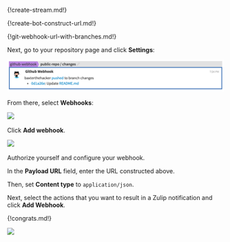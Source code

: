 {!create-stream.md!}

{!create-bot-construct-url.md!}

{!git-webhook-url-with-branches.md!}

Next, go to your repository page and click **Settings**:

![](/static/images/integrations/github_webhook/001.png)

From there, select **Webhooks**:

![](/static/images/integrations/github_webhook/002.png)

Click **Add webhook**.

![](/static/images/integrations/github_webhook/003.png)

Authorize yourself and configure your webhook.

In the **Payload URL** field, enter the URL constructed above.

Then, set **Content type** to `application/json`.

Next, select the actions that you want to result in a Zulip
notification and click **Add Webhook**.

{!congrats.md!}

![](/static/images/integrations/github_webhook/004.png)
